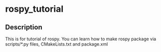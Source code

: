 # rospy_tutorial
## Description
This is for tutorial of rospy.
You can learn how to make rospy package via scripts/*.py files, CMakeLists.txt and package.xml

